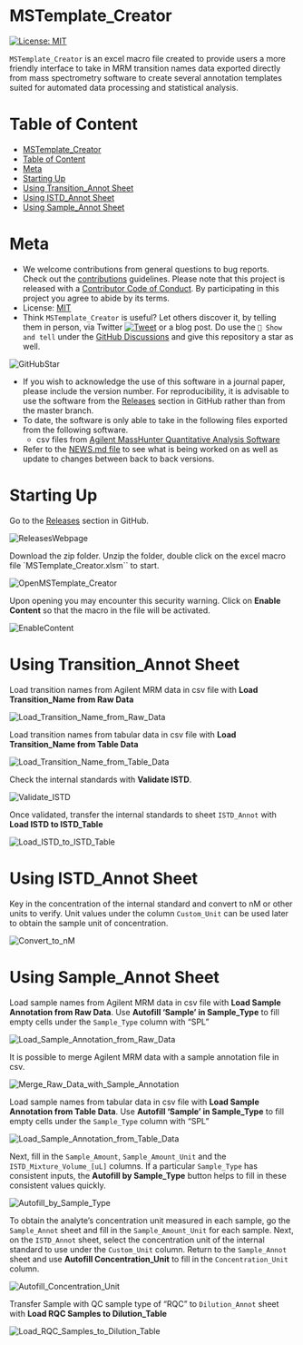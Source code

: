 # MSTemplate_Creator

<!-- badges: start -->

[![License:
MIT](https://img.shields.io/badge/License-MIT-yellow.svg)](https://github.com/SLINGhub/MSTemplate_Creator/blob/master/LICENSE.md)
<!-- badges: end -->

`MSTemplate_Creator` is an excel macro file created to provide users a
more friendly interface to take in MRM transition names data exported
directly from mass spectrometry software to create several annotation
templates suited for automated data processing and statistical analysis.

# Table of Content

-   [MSTemplate_Creator](#mstemplate_creator)
-   [Table of Content](#table-of-content)
-   [Meta](#meta)
-   [Starting Up](#starting-up)
-   [Using Transition_Annot Sheet](#using-transition_annot-sheet)
-   [Using ISTD_Annot Sheet](#using-istd_annot-sheet)
-   [Using Sample_Annot Sheet](#using-sample_annot-sheet)

# Meta

-   We welcome contributions from general questions to bug reports.
    Check out the [contributions](CONTRIBUTING.md) guidelines. Please
    note that this project is released with a [Contributor Code of
    Conduct](https://www.contributor-covenant.org/version/2/0/code_of_conduct/).
    By participating in this project you agree to abide by its terms.
-   License:
    [MIT](https://github.com/SLINGhub/MSTemplate_Creator/blob/master/LICENSE.md)
-   Think `MSTemplate_Creator` is useful? Let others discover it, by
    telling them in person, via Twitter
    [![Tweet](https://img.shields.io/twitter/url/http/shields.io.svg?style=social)](https://twitter.com/LOGIN)
    or a blog post. Do use the `🙌 Show and tell` under the [GitHub
    Discussions](https://github.com/SLINGhub/MSTemplate_Creator/discussions)
    and give this repository a star as well.

![GitHubStar](figures/GitHubStar.JPG)

-   If you wish to acknowledge the use of this software in a journal
    paper, please include the version number. For reproducibility, it is
    advisable to use the software from the
    [Releases](https://github.com/SLINGhub/MSTemplate_Creator/releases)
    section in GitHub rather than from the master branch.
-   To date, the software is only able to take in the following files
    exported from the following software.
    -   csv files from [Agilent MassHunter Quantitative Analysis
        Software](https://www.agilent.com/en/product/software-informatics/mass-spectrometry-software/data-analysis/quantitative-analysis)
-   Refer to the [NEWS.md
    file](https://github.com/SLINGhub/MSTemplate_Creator/blob/master/NEWS.md)
    to see what is being worked on as well as update to changes between
    back to back versions.

# Starting Up

Go to the
[Releases](https://github.com/SLINGhub/MSTemplate_Creator/releases)
section in GitHub.

![ReleasesWebpage](figures/ReleasesWebpage.JPG)

Download the zip folder. Unzip the folder, double click on the excel
macro file \`MSTemplate_Creator.xlsm\`\` to start.

![OpenMSTemplate_Creator](figures/OpenMSTemplate_Creator.JPG)

Upon opening you may encounter this security warning. Click on **Enable
Content** so that the macro in the file will be activated.

![EnableContent](figures/EnableContentWarning.jpg)

# Using Transition_Annot Sheet

Load transition names from Agilent MRM data in csv file with **Load
Transition_Name from Raw Data**

![Load_Transition_Name_from_Raw_Data](figures/Load_Transition_Name_from_Raw_Data.gif)

Load transition names from tabular data in csv file with **Load
Transition_Name from Table Data**

![Load_Transition_Name_from_Table_Data](figures/Load_Transition_Name_from_Table_Data.gif)

Check the internal standards with **Validate ISTD**.

![Validate_ISTD](figures/Validate_ISTD.gif)

Once validated, transfer the internal standards to sheet `ISTD_Annot`
with **Load ISTD to ISTD_Table**

![Load_ISTD_to_ISTD_Table](figures/Load_ISTD_to_ISTD_Table.gif)

# Using ISTD_Annot Sheet

Key in the concentration of the internal standard and convert to nM or
other units to verify. Unit values under the column `Custom_Unit` can be
used later to obtain the sample unit of concentration.

![Convert_to_nM](figures/Convert_to_nM.gif)

# Using Sample_Annot Sheet

Load sample names from Agilent MRM data in csv file with **Load Sample
Annotation from Raw Data**. Use **Autofill ‘Sample’ in Sample_Type** to
fill empty cells under the `Sample_Type` column with “SPL”

![Load_Sample_Annotation_from_Raw_Data](figures/Load_Sample_Annotation_from_Raw_Data.gif)

It is possible to merge Agilent MRM data with a sample annotation file
in csv.

![Merge_Raw_Data_with_Sample_Annotation](figures/Merge_Raw_Data_with_Sample_Annotation.gif)

Load sample names from tabular data in csv file with **Load Sample
Annotation from Table Data**. Use **Autofill ‘Sample’ in Sample_Type**
to fill empty cells under the `Sample_Type` column with “SPL”

![Load_Sample_Annotation_from_Table_Data](figures/Load_Sample_Annotation_from_Table_Data.gif)

Next, fill in the `Sample_Amount`, `Sample_Amount_Unit` and the
`ISTD_Mixture_Volume_[uL]` columns. If a particular `Sample_Type` has
consistent inputs, the **Autofill by Sample_Type** button helps to fill
in these consistent values quickly.

![Autofill_by_Sample_Type](figures/Autofill_by_Sample_Type.gif)

To obtain the analyte’s concentration unit measured in each sample, go
the `Sample_Annot` sheet and fill in the `Sample_Amount_Unit` for each
sample. Next, on the `ISTD_Annot` sheet, select the concentration unit
of the internal standard to use under the `Custom_Unit` column. Return
to the `Sample_Annot` sheet and use **Autofill Concentration_Unit** to
fill in the `Concentration_Unit` column.

![Autofill_Concentration_Unit](figures/Autofill_Concentration_Unit.gif)

Transfer Sample with QC sample type of “RQC” to `Dilution_Annot` sheet
with **Load RQC Samples to Dilution_Table**

![Load_RQC_Samples_to_Dilution_Table](figures/Load_RQC_Samples_to_Dilution_Table.gif)
